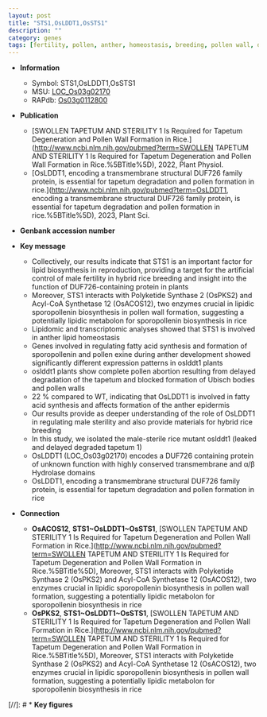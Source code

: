 ```yaml
---
layout: post
title: "STS1,OsLDDT1,OsSTS1"
description: ""
category: genes
tags: [fertility, pollen, anther, homeostasis, breeding, pollen wall, development, sterility, tapetum, anther development, male sterility, epidermis, hydrolase, tapetum degradation, pollen formation]
---
```


* **Information**  
    + Symbol: STS1,OsLDDT1,OsSTS1  
    + MSU: [LOC_Os03g02170](http://rice.uga.edu/cgi-bin/ORF_infopage.cgi?orf=LOC_Os03g02170)  
    + RAPdb: [Os03g0112800](http://rapdb.dna.affrc.go.jp/viewer/gbrowse_details/irgsp1?name=Os03g0112800)  

* **Publication**  
    + [SWOLLEN TAPETUM AND STERILITY 1 Is Required for Tapetum Degeneration and Pollen Wall Formation in Rice.](http://www.ncbi.nlm.nih.gov/pubmed?term=SWOLLEN TAPETUM AND STERILITY 1 Is Required for Tapetum Degeneration and Pollen Wall Formation in Rice.%5BTitle%5D), 2022, Plant Physiol.
    + [OsLDDT1, encoding a transmembrane structural DUF726 family protein, is essential for tapetum degradation and pollen formation in rice.](http://www.ncbi.nlm.nih.gov/pubmed?term=OsLDDT1, encoding a transmembrane structural DUF726 family protein, is essential for tapetum degradation and pollen formation in rice.%5BTitle%5D), 2023, Plant Sci.

* **Genbank accession number**  

* **Key message**  
    + Collectively, our results indicate that STS1 is an important factor for lipid biosynthesis in reproduction, providing a target for the artificial control of male fertility in hybrid rice breeding and insight into the function of DUF726-containing protein in plants
    + Moreover, STS1 interacts with Polyketide Synthase 2 (OsPKS2) and Acyl-CoA Synthetase 12 (OsACOS12), two enzymes crucial in lipidic sporopollenin biosynthesis in pollen wall formation, suggesting a potentially lipidic metabolon for sporopollenin biosynthesis in rice
    + Lipidomic and transcriptomic analyses showed that STS1 is involved in anther lipid homeostasis
    + Genes involved in regulating fatty acid synthesis and formation of sporopollenin and pollen exine during anther development showed significantly different expression patterns in oslddt1 plants
    + oslddt1 plants show complete pollen abortion resulting from delayed degradation of the tapetum and blocked formation of Ubisch bodies and pollen walls
    + 22 % compared to WT, indicating that OsLDDT1 is involved in fatty acid synthesis and affects formation of the anther epidermis
    + Our results provide as deeper understanding of the role of OsLDDT1 in regulating male sterility and also provide materials for hybrid rice breeding
    + In this study, we isolated the male-sterile rice mutant oslddt1 (leaked and delayed degraded tapetum 1)
    + OsLDDT1 (LOC_Os03g02170) encodes a DUF726 containing protein of unknown function with highly conserved transmembrane and α/β Hydrolase domains
    + OsLDDT1, encoding a transmembrane structural DUF726 family protein, is essential for tapetum degradation and pollen formation in rice

* **Connection**  
    + __OsACOS12__, __STS1~OsLDDT1~OsSTS1__, [SWOLLEN TAPETUM AND STERILITY 1 Is Required for Tapetum Degeneration and Pollen Wall Formation in Rice.](http://www.ncbi.nlm.nih.gov/pubmed?term=SWOLLEN TAPETUM AND STERILITY 1 Is Required for Tapetum Degeneration and Pollen Wall Formation in Rice.%5BTitle%5D),  Moreover, STS1 interacts with Polyketide Synthase 2 (OsPKS2) and Acyl-CoA Synthetase 12 (OsACOS12), two enzymes crucial in lipidic sporopollenin biosynthesis in pollen wall formation, suggesting a potentially lipidic metabolon for sporopollenin biosynthesis in rice
    + __OsPKS2__, __STS1~OsLDDT1~OsSTS1__, [SWOLLEN TAPETUM AND STERILITY 1 Is Required for Tapetum Degeneration and Pollen Wall Formation in Rice.](http://www.ncbi.nlm.nih.gov/pubmed?term=SWOLLEN TAPETUM AND STERILITY 1 Is Required for Tapetum Degeneration and Pollen Wall Formation in Rice.%5BTitle%5D),  Moreover, STS1 interacts with Polyketide Synthase 2 (OsPKS2) and Acyl-CoA Synthetase 12 (OsACOS12), two enzymes crucial in lipidic sporopollenin biosynthesis in pollen wall formation, suggesting a potentially lipidic metabolon for sporopollenin biosynthesis in rice

[//]: # * **Key figures**  


